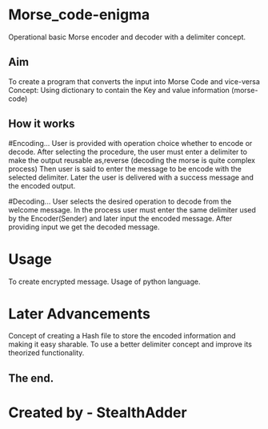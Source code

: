 # Morse_code-enigma
Operational basic Morse encoder and decoder with a delimiter concept.

## Aim
To create a program that converts the input into Morse Code and vice-versa
Concept: Using dictionary to contain the Key and value information (morse-code)

## How it works
#Encoding...
User is provided with operation choice whether to encode or decode.
After selecting the procedure, the user must enter a delimiter to make the output reusable as,reverse (decoding the morse is quite complex process)
Then user is said to enter the message to be encode with the selected delimiter.
Later the user is delivered with a success message and the encoded output.

#Decoding...
User selects the desired operation to decode from the welcome message.
In the process user must enter the same delimiter used by the Encoder(Sender) and later input the encoded message.
After providing input we get the decoded message.

# Usage
To create encrypted message. Usage of python language.
# Later Advancements
Concept of creating a Hash file to store the encoded information and making it easy sharable. To use a better delimiter concept and improve its theorized functionality.
## The end.
# Created by - StealthAdder
